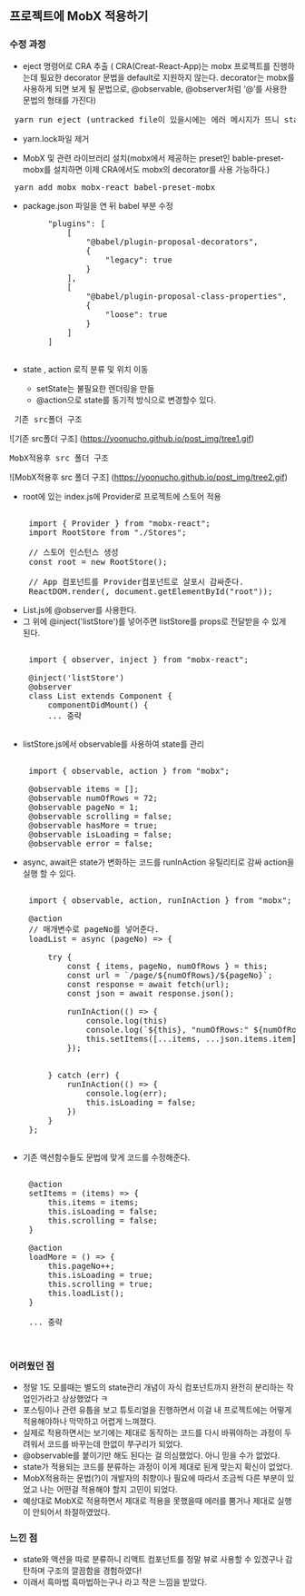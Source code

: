 ## **프로젝트에 MobX 적용하기**

### 수정 과정

* eject 명령어로 CRA 추출 ( CRA(Creat-React-App)는 mobx 프로젝트를 진행하는데 필요한 decorator 문법을 default로 지원하지 않는다. decorator는 mobx를 사용하게 되면 보게 될 문법으로, @observable, @observer처럼 ‘@’를 사용한 문법의 형태를 가진다)
  
<pre> yarn run eject (untracked file이 있을시에는 에러 메시지가 뜨니 stash나 커밋후 다시 시도해야 한다.)</pre>

* yarn.lock파일 제거

* MobX 및 관련 라이브러리 설치(mobx에서 제공하는 preset인 bable-preset-mobx를 설치하면 이제 CRA에서도 mobx의 decorator를 사용 가능하다.)

<pre> yarn add mobx mobx-react babel-preset-mobx </pre>

* package.json 파일을 연 뒤 babel 부분 수정

<pre>
		"plugins": [
			[
				"@babel/plugin-proposal-decorators",
				{
					"legacy": true
				}
			],
			[
				"@babel/plugin-proposal-class-properties",
				{
					"loose": true
				}
			]
		]

</pre>


*  state , action 로직 분류 및 위치 이동
  
   * setState는 불필요한 렌더링을 만듦
   * @action으로 state를 동기적 방식으로 변경할수 있다.  
  
 <pre> 기존 src폴더 구조 </pre>

![기존 src폴더 구조] (https://yoonucho.github.io/post_img/tree1.gif)

 <pre>MobX적용후 src 폴더 구조</pre>

 
 ![MobX적용후 src 폴더 구조] (https://yoonucho.github.io/post_img/tree2.gif)


* root에 있는 index.js에 Provider로 프로젝트에 스토어 적용
  
<pre>

  	import { Provider } from "mobx-react";
	import RootStore from "./Stores";

	// 스토어 인스턴스 생성
	const root = new RootStore();

	// App 컴포넌트를 Provider컴포넌트로 살포시 감싸준다.
	ReactDOM.render(<Provider {...root}><App /></Provider>, document.getElementById("root"));  
</pre>

* List.js에 @observer를 사용한다.
* 그 위에 @inject('listStore')를 넣어주면  listStore를 props로 전달받을 수 있게 된다.
  
<pre>

	import { observer, inject } from "mobx-react";

	@inject('listStore')
	@observer
	class List extends Component {
		componentDidMount() {
		... 중략

</pre>



* listStore.js에서 observable를 사용하여 state를 관리

<pre>

	import { observable, action } from "mobx";

	@observable items = [];
	@observable numOfRows = 72;
	@observable pageNo = 1;
	@observable scrolling = false;
	@observable hasMore = true;
	@observable isLoading = false;
	@observable error = false;
</pre>

* async, await은 state가 변화하는 코드를  runInAction 유틸리티로 감싸 action을 실행 할 수 있다.

<pre>

	import { observable, action, runInAction } from "mobx";

	@action
	// 매개변수로 pageNo를 넣어준다.
	loadList = async (pageNo) => {

		try {
			const { items, pageNo, numOfRows } = this;
			const url = `/page/${numOfRows}/${pageNo}`;
			const response = await fetch(url);
			const json = await response.json();

			runInAction(() => {
				console.log(this)
				console.log(`${this}, "numOfRows:" ${numOfRows}, "pageNo:" ${pageNo}`);
				this.setItems([...items, ...json.items.item]);
			});


		} catch (err) {
			runInAction(() => {
				console.log(err);
				this.isLoading = false;
			})
		}
	};

</pre>

* 기존 액션함수들도 문법에 맞게 코드를 수정해준다.
  
<pre>

	@action
	setItems = (items) => {
		this.items = items;
		this.isLoading = false;
		this.scrolling = false;
	}

	@action
	loadMore = () => {
		this.pageNo++;
		this.isLoading = true;
		this.scrolling = true;
		this.loadList();
	}

	... 중략
	

</pre>  

### 어려웠던 점
	
* 정말 1도 모를때는 별도의 state관리 개념이 자식 컴포넌트까지 완전히 분리하는 작업인가라고 상상했었다 ㅋ
* 포스팅이나 관련 유툽을 보고 튜토리얼을 진행하면서  이걸 내 프로젝트에는 어떻게 적용해야하나 막막하고 어렵게 느껴졌다.
* 실제로 적용하면서는 보기에는 제대로 동작하는 코드를 다시 바꿔야하는 과정이 두려워서 코드를 바꾸는데 한없이 쭈구리가 되었다.
* @observable를 붙이기만 해도 된다는 걸 의심했었다. 아니 믿을 수가 없었다. 
* state가 적용되는 코드를 분류하는 과정이 이게 제대로 된게 맞는지 확신이 없었다.
* MobX적용하는 문법(?)이  개발자의 취향이나 필요에  따라서  조금씩 다른 부분이 있었고 나는 어떤걸 적용해야 할지 고민이 되었다.
* 예상대로 MobX로 적용하면서 제대로 적용을 못했을때 에러를 뿜거나 제대로 실행이 안되어서 좌절하였었다.

### 느낀 점

* state와 액션을 따로 분류하니 리액트 컴포넌트를 정말 뷰로 사용할 수 있겠구나 감탄하며 구조의 깔끔함을 경험하였다!
* 이래서 흑마법 흑마법하는구나 라고 작은 느낌을 받았다.
